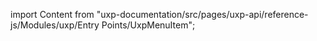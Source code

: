 
import Content from "uxp-documentation/src/pages/uxp-api/reference-js/Modules/uxp/Entry Points/UxpMenuItem";

<Content query="product=xd"/>
